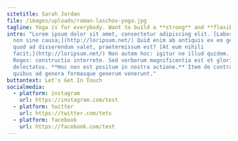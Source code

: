 ```yaml
---
sitetitle: Sarah Jordan
file: /images/uploads/roman-laschov-yoga.jpg
tagline: Yoga is for everybody. Want to build a **strong** and **flexible** body?
intro: "Lorem ipsum dolor sit amet, consectetur adipiscing elit. [Laboro autem
  non sine causa;](http://loripsum.net/) Quid enim ab antiquis ex eo genere,
  quod ad disserendum valet, praetermissum est? [At eum nihili
  facit;](http://loripsum.net/) Non autem hoc: igitur ne illud quidem. Duo
  Reges: constructio interrete. Sed verborum magnificentia est et gloria
  delectatus. **Hoc non est positum in nostra actione.** Item de contrariis, a
  quibus ad genera formasque generum venerunt."
buttontext: Let's Get In Touch
socialmedia:
  - platform: instagram
    url: https://instagram.com/test
  - platform: twitter
    url: https://twitter.com/tets
  - platform: facebook
    url: https://facebook.com/test
---
```

